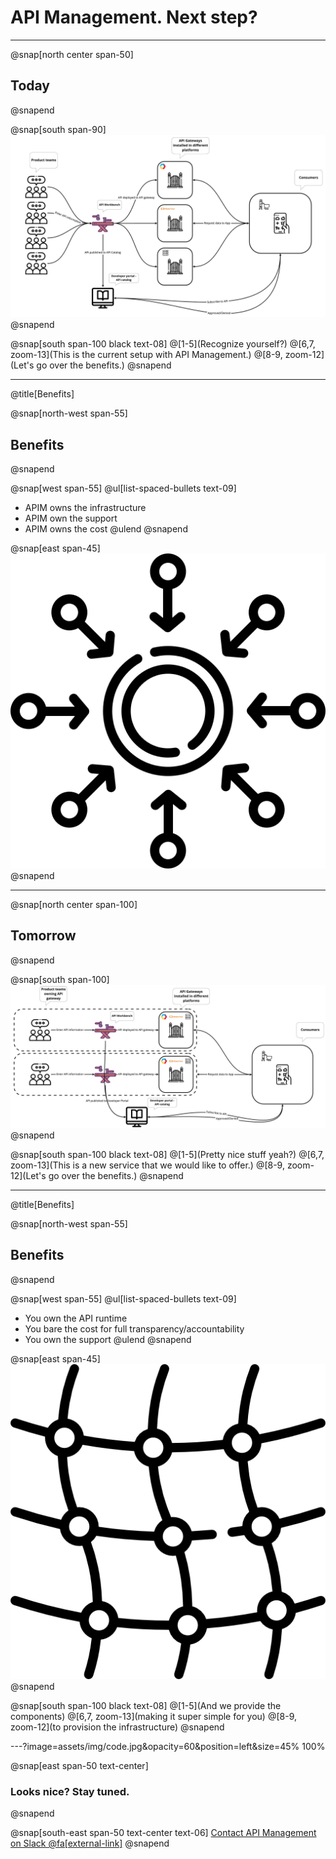 # API Management. Next step?

---

@snap[north center span-50]
## Today
@snapend

@snap[south span-90]
![IMAGE](assets/img/current-setup.jpg)
@snapend

@snap[south span-100 black text-08]
@[1-5](Recognize yourself?)
@[6,7, zoom-13](This is the current setup with API Management.)
@[8-9, zoom-12](Let's go over the benefits.)
@snapend

---
@title[Benefits]

@snap[north-west span-55]
## Benefits
@snapend

@snap[west span-55]
@ul[list-spaced-bullets text-09]
- APIM owns the infrastructure
- APIM own the support
- APIM owns the cost
@ulend
@snapend

@snap[east span-45]
![IMAGE](assets/img/centralized.png)
@snapend

---
@snap[north center span-100]
## Tomorrow
@snapend

@snap[south span-100]
![IMAGE](assets/img/new-stuff.jpg)
@snapend

@snap[south span-100 black text-08]
@[1-5](Pretty nice stuff yeah?)
@[6,7, zoom-13](This is a new service that we would like to offer.)
@[8-9, zoom-12](Let's go over the benefits.)
@snapend

---
@title[Benefits]

@snap[north-west span-55]
## Benefits
@snapend

@snap[west span-55]
@ul[list-spaced-bullets text-09]
- You own the API runtime
- You bare the cost for full transparency/accountability
- You own the support
@ulend
@snapend

@snap[east span-45]
![IMAGE](assets/img/mesh.png)
@snapend

@snap[south span-100 black text-08]
@[1-5](And we provide the components)
@[6,7, zoom-13](making it super simple for you)
@[8-9, zoom-12](to provision the infrastructure)
@snapend

---?image=assets/img/code.jpg&opacity=60&position=left&size=45% 100%

@snap[east span-50 text-center]
### Looks nice? Stay tuned.
@snapend

@snap[south-east span-50 text-center text-06]
[Contact API Management on Slack @fa[external-link]](https://ingka.slack.com/archives/CNSCXHH33)
@snapend

